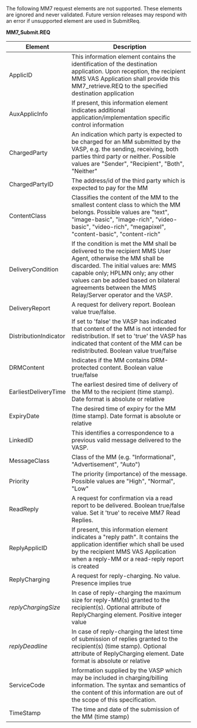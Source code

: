 The following MM7 request elements are not supported. These elements are ignored and never validated. Future version releases may respond with an error if unsupported element are used in SubmitReq.

__MM7_Submit.REQ__

| Element | Description |
| ----------- | -------------------------------- |
|ApplicID| This information element contains the identification of the destination application. Upon reception, the recipient MMS VAS Application shall provide this MM7_retrieve.REQ to the specified destination application |
|AuxApplicInfo| If present, this information element indicates additional application/implementation specific control information |
|ChargedParty| An indication which party is expected to be charged for an MM submitted by the VASP, e.g. the sending, receiving, both parties third party or neither. Possible values are "Sender", "Recipient", "Both", "Neither" |
|ChargedPartyID| The address/id of the third party which is expected to pay for the MM |
|ContentClass| Classifies the content of the MM to the smallest content class to which the MM belongs. Possible values are "text", "image-basic", "image-rich", "video-basic", "video-rich", "megapixel", "content-basic", "content-rich" |
|DeliveryCondition| If the condition is met the MM shall be delivered to the recipient MMS User Agent, otherwise the MM shall be discarded. The initial values are: MMS capable only; HPLMN only; any other values can be added based on bilateral agreements between the MMS Relay/Server operator and the VASP. |
|DeliveryReport| A request for delivery report. Boolean value true/false. |
|DistributionIndicator| If set to 'false' the VASP has indicated that content of the MM is not intended for redistribution. If set to 'true' the VASP has indicated that content of the MM can be redistributed. Boolean value true/false |
|DRMContent| Indicates if the MM contains DRM-protected content. Boolean value true/false |
|EarliestDeliveryTime| The earliest desired time of delivery of the MM to the recipient (time stamp). Date format is absolute or relative |
|ExpiryDate| The desired time of expiry for the MM (time stamp). Date format is absolute or relative |
|LinkedID| This identifies a correspondence to a previous valid message delivered to the VASP.  |
|MessageClass| Class of the MM (e.g. "Informational", "Advertisement", "Auto") |
|Priority| The priority (importance) of the message. Possible values are "High", "Normal", "Low" |
|ReadReply| A request for confirmation via a read report to be delivered. Boolean true/false value. Set it 'true' to receive MM7 Read Replies. |
|ReplyApplicID| If present, this information element indicates a "reply path". It contains the application identifier which shall be used by the recipient MMS VAS Application when a reply-MM or a read-reply report is created |
|ReplyCharging| A request for reply-charging. No value. Presence implies true |
|<i>replyChargingSize</i>| In case of reply-charging the maximum size for reply-MM(s) granted to the recipient(s). Optional attribute of ReplyCharging element. Positive integer value |
|<i>replyDeadline</i>| In case of reply-charging the latest time of submission of replies granted to the recipient(s) (time stamp). Optional attribute of ReplyCharging element. Date format is absolute or relative | 
|ServiceCode| Information supplied by the VASP which may be included in charging/billing information. The syntax and semantics of the content of this information are out of the scope of this specification. |
|TimeStamp|The time and date of the submission of the MM (time stamp) |
